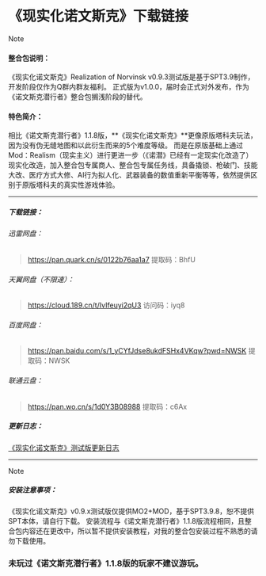 
# 《现实化诺文斯克》下载链接

> [!NOTE]
> #### 整合包说明：
> 《现实化诺文斯克》Realization of Norvinsk v0.9.3测试版是基于SPT3.9制作，开发阶段仅作为Q群内群友福利。
> 正式版为v1.0.0，届时会正式对外发布，作为《诺文斯克潜行者》整合包搁浅阶段的替代。
> 
> #### **特色简介**：
> 相比《诺文斯克潜行者》1.1.8版，**《现实化诺文斯克》**更像原版塔科夫玩法，因为没有伪无缝地图和以此衍生而来的5个难度等级。
> 而是在原版基础上通过Mod：Realism（现实主义）进行更进一步（《诺潜》已经有一定现实化改造了）现实化改造，加入整合包专属商人、整合包专属任务线，具备撬锁、枪破门、技能大改、医疗方式大修、AI行为拟人化、武器装备的数值重新平衡等等，依然提供区别于原版塔科夫的真实性游戏体验。

---
##### 下载链接： 
###### 迅雷网盘：
> https://pan.quark.cn/s/0122b76aa1a7
> 提取码：BhfU

###### 天翼网盘（不限速）：
>https://cloud.189.cn/t/IvIfeuyi2qU3 
>访问码：iyq8

###### 百度网盘：
>https://pan.baidu.com/s/1_yCYfJdse8ukdFSHx4VKqw?pwd=NWSK 
>提取码：NWSK 

###### 联通云盘：
>https://pan.wo.cn/s/1d0Y3B08988
>提取码：c6Ax

##### 更新日志：
[《现实化诺文斯克》测试版更新日志](../①整合包更新计划/《现实化诺文斯克》测试版更新日志.md)


---
> [!NOTE]
> ##### 安装注意事项：
>《现实化诺文斯克》v0.9.x测试版仅提供MO2+MOD，基于SPT3.9.8，恕不提供SPT本体，请自行下载。
>安装流程与《诺文斯克潜行者》1.1.8版流程相同，且整合包内容还在更改中，所以暂不提供安装教程，对我的整合包安装过程不熟悉的请勿下载使用。
>### **未玩过《诺文斯克潜行者》1.1.8版的玩家不建议游玩。**

